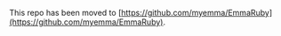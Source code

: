 This repo has been moved to [https://github.com/myemma/EmmaRuby](https://github.com/myemma/EmmaRuby).
